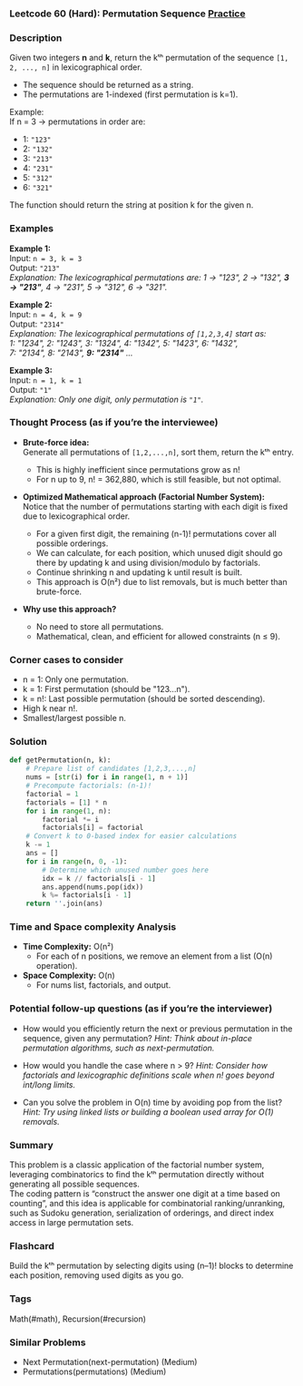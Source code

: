 ### Leetcode 60 (Hard): Permutation Sequence [Practice](https://leetcode.com/problems/permutation-sequence)

### Description  
Given two integers **n** and **k**, return the kᵗʰ permutation of the sequence `[1, 2, ..., n]` in lexicographical order.  
- The sequence should be returned as a string.
- The permutations are 1-indexed (first permutation is k=1).

Example:  
If n = 3 → permutations in order are:
- 1: `"123"`
- 2: `"132"`
- 3: `"213"`
- 4: `"231"`
- 5: `"312"`
- 6: `"321"`

The function should return the string at position k for the given n.

### Examples  

**Example 1:**  
Input: `n = 3, k = 3`  
Output: `"213"`  
*Explanation: The lexicographical permutations are: 1 → "123", 2 → "132", **3 → "213"**, 4 → "231", 5 → "312", 6 → "321".*

**Example 2:**  
Input: `n = 4, k = 9`  
Output: `"2314"`  
*Explanation: The lexicographical permutations of `[1,2,3,4]` start as:  
1: "1234", 2: "1243", 3: "1324", 4: "1342", 5: "1423", 6: "1432",  
7: "2134", 8: "2143", **9: "2314"** ...*

**Example 3:**  
Input: `n = 1, k = 1`  
Output: `"1"`  
*Explanation: Only one digit, only permutation is `"1"`.*

### Thought Process (as if you’re the interviewee)  
- **Brute-force idea:**  
  Generate all permutations of `[1,2,...,n]`, sort them, return the kᵗʰ entry.  
  - This is highly inefficient since permutations grow as n!  
  - For n up to 9, n! = 362,880, which is still feasible, but not optimal.

- **Optimized Mathematical approach (Factorial Number System):**  
  Notice that the number of permutations starting with each digit is fixed due to lexicographical order.  
  - For a given first digit, the remaining (n-1)! permutations cover all possible orderings.  
  - We can calculate, for each position, which unused digit should go there by updating k and using division/modulo by factorials.
  - Continue shrinking n and updating k until result is built.
  - This approach is O(n²) due to list removals, but is much better than brute-force.

- **Why use this approach?**  
  - No need to store all permutations.
  - Mathematical, clean, and efficient for allowed constraints (n ≤ 9).

### Corner cases to consider  
- n = 1: Only one permutation.
- k = 1: First permutation (should be "123...n").
- k = n!: Last possible permutation (should be sorted descending).
- High k near n!.
- Smallest/largest possible n.

### Solution

```python
def getPermutation(n, k):
    # Prepare list of candidates [1,2,3,...,n]
    nums = [str(i) for i in range(1, n + 1)]
    # Precompute factorials: (n-1)!
    factorial = 1
    factorials = [1] * n
    for i in range(1, n):
        factorial *= i
        factorials[i] = factorial
    # Convert k to 0-based index for easier calculations
    k -= 1
    ans = []
    for i in range(n, 0, -1):
        # Determine which unused number goes here
        idx = k // factorials[i - 1]
        ans.append(nums.pop(idx))
        k %= factorials[i - 1]
    return ''.join(ans)
```

### Time and Space complexity Analysis  

- **Time Complexity:** O(n²)  
  - For each of n positions, we remove an element from a list (O(n) operation).
- **Space Complexity:** O(n)  
  - For nums list, factorials, and output.

### Potential follow-up questions (as if you’re the interviewer)  

- How would you efficiently return the next or previous permutation in the sequence, given any permutation?
  *Hint: Think about in-place permutation algorithms, such as next-permutation.*

- How would you handle the case where n > 9?
  *Hint: Consider how factorials and lexicographic definitions scale when n! goes beyond int/long limits.*

- Can you solve the problem in O(n) time by avoiding pop from the list?
  *Hint: Try using linked lists or building a boolean used array for O(1) removals.*

### Summary
This problem is a classic application of the factorial number system, leveraging combinatorics to find the kᵗʰ permutation directly without generating all possible sequences.  
The coding pattern is “construct the answer one digit at a time based on counting”, and this idea is applicable for combinatorial ranking/unranking, such as Sudoku generation, serialization of orderings, and direct index access in large permutation sets.


### Flashcard
Build the kᵗʰ permutation by selecting digits using (n–1)! blocks to determine each position, removing used digits as you go.

### Tags
Math(#math), Recursion(#recursion)

### Similar Problems
- Next Permutation(next-permutation) (Medium)
- Permutations(permutations) (Medium)